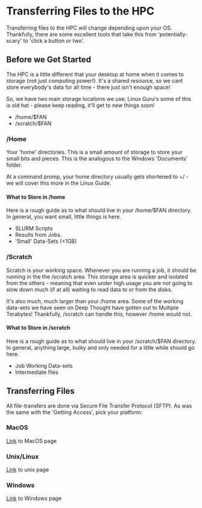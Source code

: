 # Transferring Files to the HPC

Transferring files to the HPC will change depending upon your OS. Thankfully, there are some excellent tools that take this from 'potentially-scary' to 'click a button or two'.

## Before we Get Started

The HPC is a little different that your desktop at home when it comes to storage (not just computing power!). It's a shared resource, so we cant store everybody's data for all time - there just isn't enough space!

So, we have two main storage locations we use; Linux Guru's some of this is old hat - please keep reading, it'll get to new things soon!

- /home/$FAN
- /scratch/$FAN

### /Home

Your 'home' directories. This is a small amount of storage to store your small bits and pieces. This is the analogous to the Windows 'Documents' folder.

At a command promp, your home directory usually gets shortened to ~/ - we will cover this more in the Linux Guide.

#### What to Store in /home

Here is a rough guide as to what should live in your /home/$FAN directory. In general, you want small, little things is here.

- SLURM Scripts
- Results from Jobs.
- 'Small' Data-Sets (<1GB)

### /Scratch

Scratch is your working space. Whenever you are running a job, it should be running in the the /scratch area. This storage area is quicker and isolated from the others - meaning that even under high usage you are not going to slow down much (if at all) waiting to read data to or from the disks.

It's also much, much larger than your /home area. Some of the working data-sets we have seen on Deep Thought have gotten out to Multiple Terabytes! Thankfully, /scratch can handle this, however /home would not.

#### What to Store in /scratch

Here is a rough guide as to what should live in your /scratch/$FAN directory. In general, anything large, bulky and only needed for a little while should go here.

- Job Working Data-sets
- Intermediate files

## Transferring Files

All file-transfers are done via Secure File Transfer Protocol (SFTP). As was the same with the 'Getting Access', pick your platform:

### MacOS

[Link](Mac/MacFileTransfer.md) to MacOS page

### Unix/Linux

[Link](Linux/LinuxFileTransfer.md) to unix page

### Windows

[Link](Windows/WindowsFileTransfer.md) to Windows page
